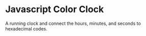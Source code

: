 # Javascript Color Clock

A running clock and connect the hours, minutes, and seconds to hexadecimal codes. 
